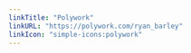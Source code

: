 ```yaml
---
linkTitle: "Polywork"
linkURL: "https://polywork.com/ryan_barley"
linkIcon: "simple-icons:polywork"
---
```

